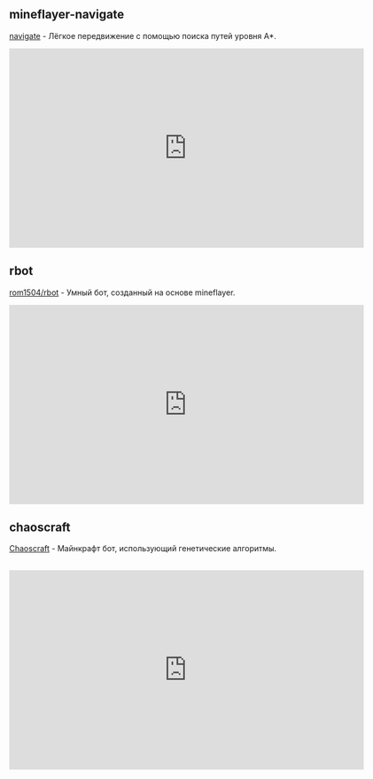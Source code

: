 ## mineflayer-navigate

[navigate](https://github.com/andrewrk/mineflayer-navigate/) - Лёгкое передвижение с помощью поиска путей уровня A\*.

<iframe type="text/html" width="640" height="360" src="http://www.youtube.com/embed/O6lQdmRz8eE" frameborder="0"></iframe>

## rbot

[rom1504/rbot](https://github.com/rom1504/rbot) - Умный бот, созданный на основе mineflayer.

<iframe type="text/html" width="640" height="360" src="http://www.youtube.com/embed/0cQxg9uDnzA" frameborder="0"></iframe>

## chaoscraft

[Chaoscraft](https://github.com/schematical/chaoscraft) - Майнкрафт бот, использующий генетические алгоритмы.

​<iframe width="640" height="360" src="https://www.youtube.com/embed/videoseries?list=PLLkpLgU9B5xJ7Qy4kOyBJl5J6zsDIMceH" frameborder="0" allow="autoplay; encrypted-media" allowfullscreen></iframe>
